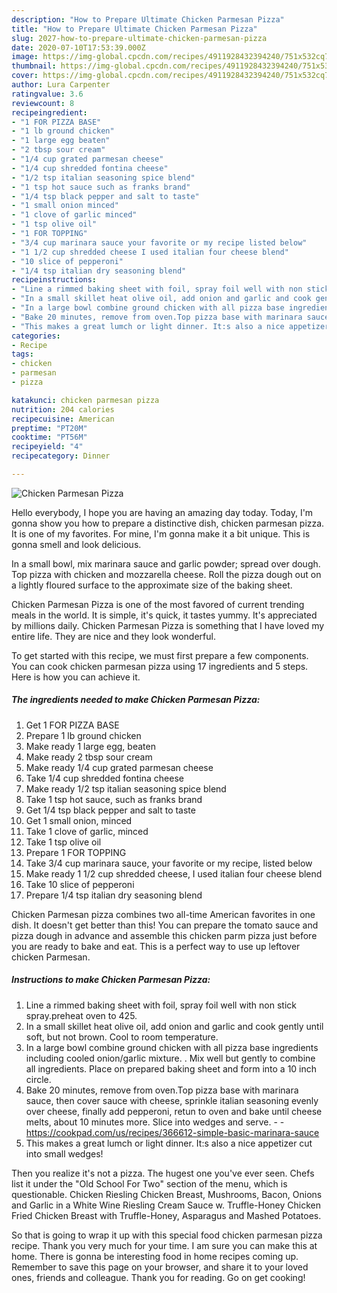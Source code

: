 ```yaml
---
description: "How to Prepare Ultimate Chicken Parmesan Pizza"
title: "How to Prepare Ultimate Chicken Parmesan Pizza"
slug: 2027-how-to-prepare-ultimate-chicken-parmesan-pizza
date: 2020-07-10T17:53:39.000Z
image: https://img-global.cpcdn.com/recipes/4911928432394240/751x532cq70/chicken-parmesan-pizza-recipe-main-photo.jpg
thumbnail: https://img-global.cpcdn.com/recipes/4911928432394240/751x532cq70/chicken-parmesan-pizza-recipe-main-photo.jpg
cover: https://img-global.cpcdn.com/recipes/4911928432394240/751x532cq70/chicken-parmesan-pizza-recipe-main-photo.jpg
author: Lura Carpenter
ratingvalue: 3.6
reviewcount: 8
recipeingredient:
- "1 FOR PIZZA BASE"
- "1 lb ground chicken"
- "1 large egg beaten"
- "2 tbsp sour cream"
- "1/4 cup grated parmesan cheese"
- "1/4 cup shredded fontina cheese"
- "1/2 tsp italian seasoning spice blend"
- "1 tsp hot sauce such as franks brand"
- "1/4 tsp black pepper and salt to taste"
- "1 small onion minced"
- "1 clove of garlic minced"
- "1 tsp olive oil"
- "1 FOR TOPPING"
- "3/4 cup marinara sauce your favorite or my recipe listed below"
- "1 1/2 cup shredded cheese I used italian four cheese blend"
- "10 slice of pepperoni"
- "1/4 tsp italian dry seasoning blend"
recipeinstructions:
- "Line a rimmed baking sheet with foil, spray foil well with non stick spray.preheat oven to 425."
- "In a small skillet heat olive oil, add onion and garlic and cook gently until soft, but not brown. Cool to room temperature."
- "In a large bowl combine ground chicken with all pizza base ingredients including cooled onion/garlic mixture. . Mix well but gently to combine all ingredients. Place on prepared baking sheet and form into a 10 inch circle."
- "Bake 20 minutes, remove from oven.Top pizza base with marinara sauce, then cover sauce with cheese, sprinkle italian seasoning evenly over cheese, finally add pepperoni, retun to oven and bake until cheese melts, about 10 minutes more. Slice into wedges and serve.  https://cookpad.com/us/recipes/366612-simple-basic-marinara-sauce"
- "This makes a great lumch or light dinner. It:s also a nice appetizer cut into small wedges!"
categories:
- Recipe
tags:
- chicken
- parmesan
- pizza

katakunci: chicken parmesan pizza 
nutrition: 204 calories
recipecuisine: American
preptime: "PT20M"
cooktime: "PT56M"
recipeyield: "4"
recipecategory: Dinner

---
```



![Chicken Parmesan Pizza](https://img-global.cpcdn.com/recipes/4911928432394240/751x532cq70/chicken-parmesan-pizza-recipe-main-photo.jpg)

Hello everybody, I hope you are having an amazing day today. Today, I'm gonna show you how to prepare a distinctive dish, chicken parmesan pizza. It is one of my favorites. For mine, I'm gonna make it a bit unique. This is gonna smell and look delicious.

In a small bowl, mix marinara sauce and garlic powder; spread over dough. Top pizza with chicken and mozzarella cheese. Roll the pizza dough out on a lightly floured surface to the approximate size of the baking sheet.

Chicken Parmesan Pizza is one of the most favored of current trending meals in the world. It is simple, it's quick, it tastes yummy. It's appreciated by millions daily. Chicken Parmesan Pizza is something that I have loved my entire life. They are nice and they look wonderful.


To get started with this recipe, we must first prepare a few components. You can cook chicken parmesan pizza using 17 ingredients and 5 steps. Here is how you can achieve it.

<!--inarticleads1-->

##### The ingredients needed to make Chicken Parmesan Pizza:

1. Get 1 FOR PIZZA BASE
1. Prepare 1 lb ground chicken
1. Make ready 1 large egg, beaten
1. Make ready 2 tbsp sour cream
1. Make ready 1/4 cup grated parmesan cheese
1. Take 1/4 cup shredded fontina cheese
1. Make ready 1/2 tsp italian seasoning spice blend
1. Take 1 tsp hot sauce, such as franks brand
1. Get 1/4 tsp black pepper and salt to taste
1. Get 1 small onion, minced
1. Take 1 clove of garlic, minced
1. Take 1 tsp olive oil
1. Prepare 1 FOR TOPPING
1. Take 3/4 cup marinara sauce, your favorite or my recipe, listed below
1. Make ready 1 1/2 cup shredded cheese, I used italian four cheese blend
1. Take 10 slice of pepperoni
1. Prepare 1/4 tsp italian dry seasoning blend


Chicken Parmesan pizza combines two all-time American favorites in one dish. It doesn&#39;t get better than this! You can prepare the tomato sauce and pizza dough in advance and assemble this chicken parm pizza just before you are ready to bake and eat. This is a perfect way to use up leftover chicken Parmesan. 

<!--inarticleads2-->

##### Instructions to make Chicken Parmesan Pizza:

1. Line a rimmed baking sheet with foil, spray foil well with non stick spray.preheat oven to 425.
1. In a small skillet heat olive oil, add onion and garlic and cook gently until soft, but not brown. Cool to room temperature.
1. In a large bowl combine ground chicken with all pizza base ingredients including cooled onion/garlic mixture. . Mix well but gently to combine all ingredients. Place on prepared baking sheet and form into a 10 inch circle.
1. Bake 20 minutes, remove from oven.Top pizza base with marinara sauce, then cover sauce with cheese, sprinkle italian seasoning evenly over cheese, finally add pepperoni, retun to oven and bake until cheese melts, about 10 minutes more. Slice into wedges and serve. -  - https://cookpad.com/us/recipes/366612-simple-basic-marinara-sauce
1. This makes a great lumch or light dinner. It:s also a nice appetizer cut into small wedges!


Then you realize it&#39;s not a pizza. The hugest one you&#39;ve ever seen. Chefs list it under the &#34;Old School For Two&#34; section of the menu, which is questionable. Chicken Riesling Chicken Breast, Mushrooms, Bacon, Onions and Garlic in a White Wine Riesling Cream Sauce w. Truffle-Honey Chicken Fried Chicken Breast with Truffle-Honey, Asparagus and Mashed Potatoes. 

So that is going to wrap it up with this special food chicken parmesan pizza recipe. Thank you very much for your time. I am sure you can make this at home. There is gonna be interesting food in home recipes coming up. Remember to save this page on your browser, and share it to your loved ones, friends and colleague. Thank you for reading. Go on get cooking!
